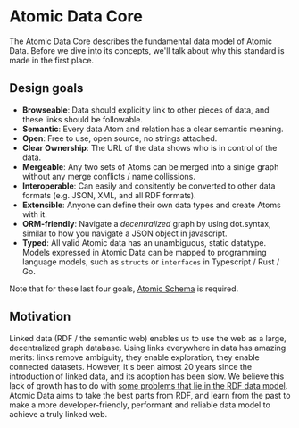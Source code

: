 # Atomic Data Core

The Atomic Data Core describes the fundamental data model of Atomic Data.
Before we dive into its concepts, we'll talk about why this standard is made in the first place.

## Design goals

* **Browseable**: Data should explicitly link to other pieces of data, and these links should be followable.
* **Semantic**: Every data Atom and relation has a clear semantic meaning.
* **Open**: Free to use, open source, no strings attached.
* **Clear Ownership**: The URL of the data shows who is in control of the data.
* **Mergeable**: Any two sets of Atoms can be merged into a sinlge graph without any merge conflicts / name collissions.
* **Interoperable**: Can easily and consitently be converted to other data formats (e.g. JSON, XML, and all RDF formats).
* **Extensible**: Anyone can define their own data types and create Atoms with it.
* **ORM-friendly**: Navigate a _decentralized_ graph by using dot.syntax, similar to how you navigate a JSON object in javascript.
* **Typed**: All valid Atomic data has an unambiguous, static datatype. Models expressed in Atomic Data can be mapped to programming language models, such as `structs` or `interfaces` in Typescript / Rust / Go.

Note that for these last four goals, [Atomic Schema](../schema/intro.md) is required.

## Motivation

Linked data (RDF / the semantic web) enables us to use the web as a large, decentralized graph database.
Using links everywhere in data has amazing merits: links remove ambiguity, they enable exploration, they enable connected datasets.
However, it's been almost 20 years since the introduction of linked data, and its adoption has been slow.
We believe this lack of growth has to do with [some problems that lie in the RDF data model](../interoperability/rdf.md#why-these-changes).
Atomic Data aims to take the best parts from RDF, and learn from the past to make a more developer-friendly, performant and reliable data model to achieve a truly linked web.

